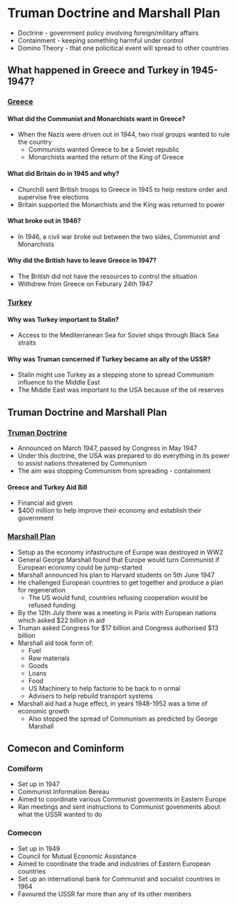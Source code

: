 # Truman Doctrine and Marshall Plan

- Doctrine      - government policy involving foreign/military affairs
- Containment   - keeping something harmful under control
- Domino Theory - that one policitical event will spread to other countries

## What happened in Greece and Turkey in 1945-1947?

### <u>Greece</u>

#### What did the Communist and Monarchists want in Greece?

- When the Nazis were driven out in 1944, two rival groups wanted to rule the country
	- Communists wanted Greece to be a Soviet republic
	- Monarchists wanted the return of the King of Greece

#### What did Britain do in 1945 and why?

- Churchill sent British troops to Greece in 1945 to help restore order and supervise free elections
- Britain supported the Monarchists and the King was returned to power

#### What broke out in 1946?

- In 1946, a civil war broke out between the two sides, Communist and Monarchists

#### Why did the British have to leave Greece in 1947?

- The British did not have the resources to control the situation
- Withdrew from Greece on Feburary 24th 1947


### <u>Turkey</u>

#### Why was Turkey important to Stalin?

- Access to the Mediterranean Sea for Soviet ships through Black Sea straits

#### Why was Truman concerned if Turkey became an ally of the USSR?

- Stalin might use Turkey as a stepping stone to spread Communism influence to the Middle East
- The Middle East was important to the USA because of the oil reserves


## Truman Doctrine and Marshall Plan

### <u>Truman Doctrine</u>

- Announced on March 1947, passed by Congress in May 1947
- Under this doctrine, the USA was prepared to do everything in its power to assist nations threatened by Communism
- The aim was stopping Communism from spreading - containment

#### Greece and Turkey Aid Bill

- Financial aid given
- $400 million to help improve their economy and establish their government


### <u>Marshall Plan</u>

- Setup as the economy infastructure of Europe was destroyed in WW2
- General George Marshall found that Europe would turn Communist if European economy could be jump-started
- Marshall announced his plan to Harvard students on 5th June 1947
- He challenged European countries to get together and produce a plan for regeneration
	- The US would fund, countries refusing cooperation would be refused funding
- By the 12th July there was a meeting in Paris with European nations which asked $22 billion in aid
- Truman asked Congress for $17 billion and Congress authorised $13 billion
- Marshall aid took form of:
	- Fuel
	- Raw materials
	- Goods
	- Loans
	- Food
	- US Machinery to help factorie to be back to n ormal
	- Advisers to help rebuild transport systems
- Marshall aid had a huge effect, in years 1948-1952 was a time of economic growth
	- Also stopped the spread of Communism as predicted by George Marshall

## Comecon and Cominform

### Comiform

- Set up in 1947
- Communist Information Bereau
- Aimed to coordinate various Communist goverments in Eastern Europe
- Ran meetings and sent instructions to Communist govenments about what the USSR wanted to do

### Comecon

- Set up in 1949
- Council for Mutual Economic Assistance
- Aimed to coordinate the trade and industries of Eastern European countries
- Set up an international bank for Communist and socialist countries in 1964
- Favoured the USSR far more than any of its other members
